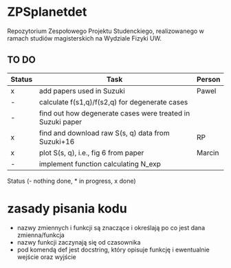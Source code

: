 # ZPSplanetdet
Repozytorium Zespołowego Projektu Studenckiego, realizowanego w ramach studiów magisterskich na Wydziale Fizyki UW. 

## TO DO

| Status | Task | Person |
|--------|------|--------|
|x| add papers used in Suzuki| Pawel |
|-| calculate f(s1,q)/f(s2,q) for degenerate cases| |
|-| find out how degenerate cases were treated in Suzuki paper| |
|x| find and download raw S(s, q) data from Suzuki+16|RP|
|x| plot S(s, q), i.e., fig 6 from paper|Marcin|
|-| implement function calculating N\_exp| |

Status (- nothing done, * in progress, x done)

# zasady pisania kodu
- nazwy zmiennych i funkcji są znaczące i określają po co jest dana zmienna/funkcja
- nazwy funkcji zaczynają się od czasownika
- pod komendą def jest docstring, który opisuje funkcję i ewentualnie wejście oraz wyjście

